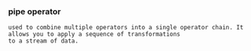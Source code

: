 ### pipe operator
	used to combine multiple operators into a single operator chain. It allows you to apply a sequence of transformations
 	to a stream of data.

